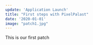 ```yaml
---
update: 'Application Launch'
title: "First steps with PixelPalast"
date: '2020-01-01'
image: "patch1.jpg"
---
```


This is our first patch